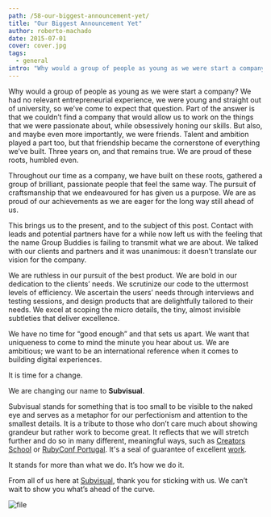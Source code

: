 ```yaml
---
path: /58-our-biggest-announcement-yet/
title: "Our Biggest Announcement Yet"
author: roberto-machado
date: 2015-07-01
cover: cover.jpg
tags:
  - general
intro: "Why would a group of people as young as we were start a company? We had no relevant entrepreneurial experience, we were young and straight out of university, so we’ve come to expect that question. Part of the answer is that we couldn’t find a company that would allow us to work on the things that we were passionate about, while obsessively honing our skills. But also, and maybe even more importantly, we were friends. Talent and ambition played a part too, but that friendship became the cornerstone of everything we’ve built. Three years on, and that remains true. We are proud of these roots, humbled even."
---
```


Why would a group of people as young as we were start a company? We had no relevant entrepreneurial experience, we were young and straight out of university, so we’ve come to expect that question. Part of the answer is that we couldn’t find a company that would allow us to work on the things that we were passionate about, while obsessively honing our skills. But also, and maybe even more importantly, we were friends. Talent and ambition played a part too, but that friendship became the cornerstone of everything we’ve built. Three years on, and that remains true. We are proud of these roots, humbled even.

Throughout our time as a company, we have built on these roots, gathered a group of brilliant, passionate people that feel the same way. The pursuit of craftsmanship that we endeavoured for has given us a purpose. We are as proud of our achievements as we are eager for the long way still ahead of us.

This brings us to the present, and to the subject of this post. Contact with leads and potential partners have for a while now left us with the feeling that the name Group Buddies is failing to transmit what we are about. We talked with our clients and partners and it was unanimous: it doesn’t translate our vision for the company.

We are ruthless in our pursuit of the best product. We are bold in our dedication to the clients’ needs. We scrutinize our code to the uttermost levels of efficiency. We ascertain the users’ needs through interviews and testing sessions, and design products that are delightfully tailored to their needs. We excel at scoping the micro details, the tiny, almost invisible subtleties that deliver excellence.

We have no time for “good enough” and that sets us apart. We want that uniqueness to come to mind the minute you hear about us. We are ambitious; we want to be an international reference when it comes to building digital experiences. 

It is time for a change.

We are changing our name to **Subvisual**.

Subvisual stands for something that is too small to be visible to the naked eye and serves as a metaphor for our perfectionism and attention to the smallest details. It is a tribute to those who don’t care much about showing grandeur but rather work to become great. It reflects that we will stretch further and do so in many different, meaningful ways, such as [Creators School](http://creatorsschool.com/) or [RubyConf Portugal](http://rubyconf.pt). It's a seal of guarantee of excellent [work](https://subvisual.co/work/).

It stands for more than what we do. It’s how we do it. 

From all of us here at [Subvisual](https://subvisual.co), thank you for sticking with us. We can’t wait to show you what’s ahead of the curve.

![file](https://subvisual.s3.amazonaws.com/blog/post_image/43/image-1435765550392.png)

